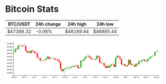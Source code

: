 # Bitcoin Stats

BTC/USDT|24h change|24h high|24h low|
|---|---|---|---|
|$47388.32|-0.06%|$48189.84|$46885.44|

<img src="./chart.svg">
